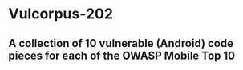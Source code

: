 # Vulcorpus-202

## A collection of 10 vulnerable (Android) code pieces for each of the OWASP Mobile Top 10
